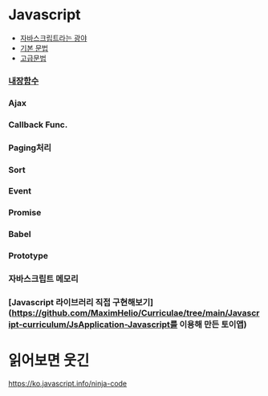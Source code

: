 # Javascript

- [자바스크립트라는 광야](outlineJs.md)
- [기본 문법](grammar.md)
- [고급문법](AdvancedGrammar.md)

### [내장함수](Built-inObject.md)

### Ajax

### Callback Func.

### Paging처리

### Sort

### Event

### Promise

### Babel

### Prototype

### 자바스크립트 메모리

### [Javascript 라이브러리 직접 구현해보기](https://github.com/MaximHelio/Curriculae/tree/main/Javascript-curriculum/JsApplication-Javascript를 이용해 만든 토이앱)



# 읽어보면 웃긴 

https://ko.javascript.info/ninja-code
